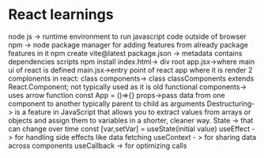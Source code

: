# React learnings

node js -> runtime environment to run javascript code outside of browser
npm -> node package manager for adding features from already package features in it
npm create vite@latest
package.json -> metadata contains dependencies scripts
npm install
index.html-> div root
app.jsx->where main ui of react is defined
main.jsx->entry point of react app where it is render
2 complonents in react:
class components-> class classComponents extends React.Component; not typically used as it is old
functional components-> uses arrow function const App = ()=>{}
props->pass data from one component to another typically parent to child as arguments
Destructuring-> is a feature in JavaScript that allows you to extract values from arrays or objects and assign them to variables in a shorter, cleaner way.
State -> that can change over time
    const [var,setVar] = useState(initial value)
useEffect -> for handling side effects like data fetching
useContext - > for sharing data across components
useCallback -> for optimizing calls
